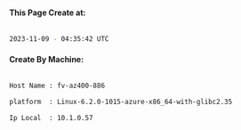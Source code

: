 
   
#### This Page Create at:

```bash

2023-11-09 - 04:35:42 UTC

```

#### Create By Machine:

```bash

Host Name : fv-az400-886

platform  : Linux-6.2.0-1015-azure-x86_64-with-glibc2.35

Ip Local  : 10.1.0.57

```

